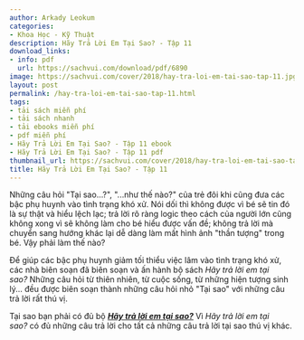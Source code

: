 ```yaml
---
author: Arkady Leokum
categories:
- Khoa Học - Kỹ Thuật
description: Hãy Trả Lời Em Tại Sao? - Tập 11
download_links:
- info: pdf
  url: https://sachvui.com/download/pdf/6890
image: https://sachvui.com/cover/2018/hay-tra-loi-em-tai-sao-tap-11.jpg
layout: post
permalink: /hay-tra-loi-em-tai-sao-tap-11.html
tags:
- tải sách miễn phí
- tải sách nhanh
- tải ebooks miễn phí
- pdf miễn phí
- Hãy Trả Lời Em Tại Sao? - Tập 11 ebook
- Hãy Trả Lời Em Tại Sao? - Tập 11 pdf
thumbnail_url: https://sachvui.com/cover/2018/hay-tra-loi-em-tai-sao-tap-11.jpg
title: Hãy Trả Lời Em Tại Sao? - Tập 11
---
```


 <div class="item-desc text-justify"> <p>Những câu hỏi "Tại sao...?", "...như thế nào?" của trẻ đôi khi cũng đưa các bậc phụ huynh vào tình trạng khó xử. Nói dối thì không được vì bé sẽ tin đó là sự thật và hiểu lệch lạc; trả lời rõ ràng logic theo cách của người lớn cũng không xong vì sẽ không làm cho bé hiểu được vấn đề; không trả lời mà chuyển sang hướng khác lại dễ dàng làm mất hình ảnh "thần tượng" trong bé. Vậy phải làm thế nào?</p><p>Để giúp các bậc phụ huynh giảm tối thiểu việc lâm vào tình trạng khó xử, các nhà biên soạn đã biên soạn và ấn hành bộ sách <em>Hãy trả lời em tại sao?</em> Những câu hỏi từ thiên nhiên, từ cuộc sống, từ những hiện tượng sinh lý... đều được biên soạn thành những câu hỏi nhỏ "Tại sao" với những câu trả lời rất thú vị.</p><p>Tại sao bạn phải có đủ bộ <strong><a href="https://sachvui.com/search/?tu-khoa=hay+tra+loi+em+tai+sao"><em>H</em></a><em><a href="https://sachvui.com/search/?tu-khoa=hay+tra+loi+em+tai+sao">ãy trả lời em tại sao?</a></em></strong> Vì <em>Hãy trả lời em tại sao? </em>có đủ những câu trả lời cho tất cả những câu trả lời tại sao thú vị khác.</p> </div>